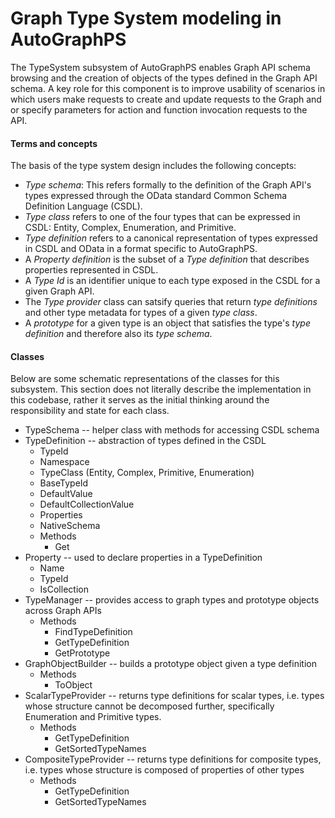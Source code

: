 Graph Type System modeling in AutoGraphPS
=========================================

The TypeSystem subsystem of AutoGraphPS enables Graph API schema browsing and the creation of objects of the types defined in the Graph API schema. A key role for this component is to improve usability of scenarios in which users make requests to create and update requests to the Graph and or specify parameters for action and function invocation requests to the API.

#### Terms and concepts

The basis of the type system design includes the following concepts:

* *Type schema*: This refers formally to the definition of the Graph API's types expressed through the OData standard Common Schema Definition Language (CSDL).
* *Type class* refers to one of the four types that can be expressed in CSDL: Entity, Complex, Enumeration, and Primitive.
* *Type definition* refers to a canonical representation of types expressed in CSDL and OData in a format specific to AutoGraphPS.
* A *Property definition* is the subset of a *Type definition* that describes properties represented in CSDL.
* A  *Type Id* is an identifier unique to each type exposed in the CSDL for a given Graph API.
* The *Type provider* class can satsify queries that return *type definitions* and other type metadata for types of a given *type class*.
* A *prototype* for a given type is an object that satisfies the type's *type definition* and therefore also its *type schema*.

#### Classes

Below are some schematic representations of the classes for this subsystem. This section does not literally describe the implementation in this codebase, rather it serves as the initial thinking around the responsibility and state for each class.

* TypeSchema -- helper class with methods for accessing CSDL schema
* TypeDefinition -- abstraction of types defined in the CSDL
  * TypeId
  * Namespace
  * TypeClass (Entity, Complex, Primitive, Enumeration)
  * BaseTypeId
  * DefaultValue
  * DefaultCollectionValue
  * Properties
  * NativeSchema
  * Methods
    * Get
* Property -- used to declare properties in a TypeDefinition
  * Name
  * TypeId
  * IsCollection
* TypeManager -- provides access to graph types and prototype objects across Graph APIs
  * Methods
    * FindTypeDefinition
    * GetTypeDefinition
    * GetPrototype
* GraphObjectBuilder -- builds a prototype object given a type definition
  * Methods
    * ToObject
* ScalarTypeProvider -- returns type definitions for scalar types, i.e. types whose structure cannot be decomposed further, specifically Enumeration and Primitive types.
  * Methods
    * GetTypeDefinition
    * GetSortedTypeNames
* CompositeTypeProvider -- returns type definitions for composite types, i.e. types whose structure is composed of properties of other types
  * Methods
    * GetTypeDefinition
    * GetSortedTypeNames

